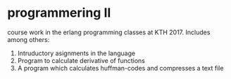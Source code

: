 # programmering II

course work in the erlang programming classes at KTH 2017. Includes among others:

1. Intruductory asignments in the language
1. Program to calculate derivative of functions
1. A program which calculates huffman-codes and compresses a text file
